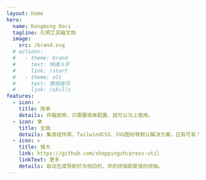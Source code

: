 ```yaml
---
layout: home
hero:
  name: Kongming Docs
  tagline: 孔明工具箱文档
  image:
    src: /brand.svg
  # actions:
  #   - theme: brand
  #     text: 快速入手
  #     link: /start
  #   - theme: alt
  #     text: 使用技巧
  #     link: /skills
features:
  - icon: ⚡
    title: 简单
    details: 开箱即用，只需要简单配置，就可以马上使用。
  - icon: 🛠️
    title: 全面
    details: 集成组件库、TailwindCSS、SVG图标等默认解决方案，应有尽有！
  - icon: ✊
    title: 强大
    link: https://github.com/shoppingzh/press-util
    linkText: 更多
    details: 自动生成导航栏与侧边栏，你的烦恼即是我的烦恼。
---
```

